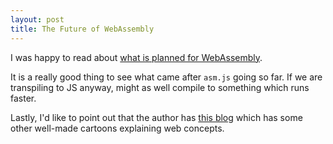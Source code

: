 ```yaml
---
layout: post
title: The Future of WebAssembly
---
```


I was happy to read about
[what is planned for WebAssembly](https://hacks.mozilla.org/2018/10/webassemblys-post-mvp-future/).

It is a really good thing to see what came after `asm.js` going so far. If we
are transpiling to JS anyway, might as well compile to something which runs
faster.

Lastly, I'd like to point out that the author has
[this blog](https://code-cartoons.com/)
which has some other well-made cartoons explaining web concepts.
